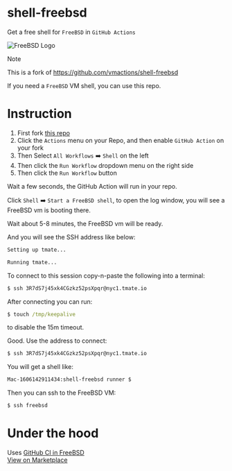 # shell-freebsd

Get a free shell for `FreeBSD` in `GitHub Actions`


![FreeBSD Logo](https://upload.wikimedia.org/wikipedia/ru/f/fb/FreeBSD_logo.png)

> [!NOTE]
>
> This is a fork of https://github.com/vmactions/shell-freebsd
> 

If you need a `FreeBSD` VM shell, you can use this repo.

# Instruction

1. First fork [this repo](https://github.com/vmactions/shell-freebsd)
2. Click the `Actions` menu on your Repo, and then enable `GitHub Action` on your fork
3. Then Select `All Workflows` ➡️ `Shell` on the left
4. Then click the `Run Workflow` dropdown menu on the right side
5. Then click the `Run Workflow` button


Wait a few seconds, the GitHub Action will run in your repo.

Click `Shell` ➡️ `Start a FreeBSD shell`,  to open the log window, you will see a FreeBSD vm is booting there.

Wait about 5-8 minutes, the FreeBSD vm will be ready.

And you will see the SSH address like below:

```cmd
Setting up tmate...

Running tmate...
```

To connect to this session copy-n-paste the following into a terminal:
```cmd
$ ssh 3R7dS7j45xk4CGzkz52psXpqr@nyc1.tmate.io
```

After connecting you can run: 
```cmd
$ touch /tmp/keepalive
```
to disable the 15m timeout.

Good.  Use the address to connect:

```cmd
$ ssh 3R7dS7j45xk4CGzkz52psXpqr@nyc1.tmate.io
```


You will get a shell like:


```cmd
Mac-1606142911434:shell-freebsd runner $
```

Then you can ssh to the FreeBSD VM:

```cmd
$ ssh freebsd
```


# Under the hood

Uses [GitHub CI in FreeBSD](https://github.com/vmactions/freebsd-vm)<br />
[View on Marketplace](https://github.com/marketplace/actions/freebsd-vm)

